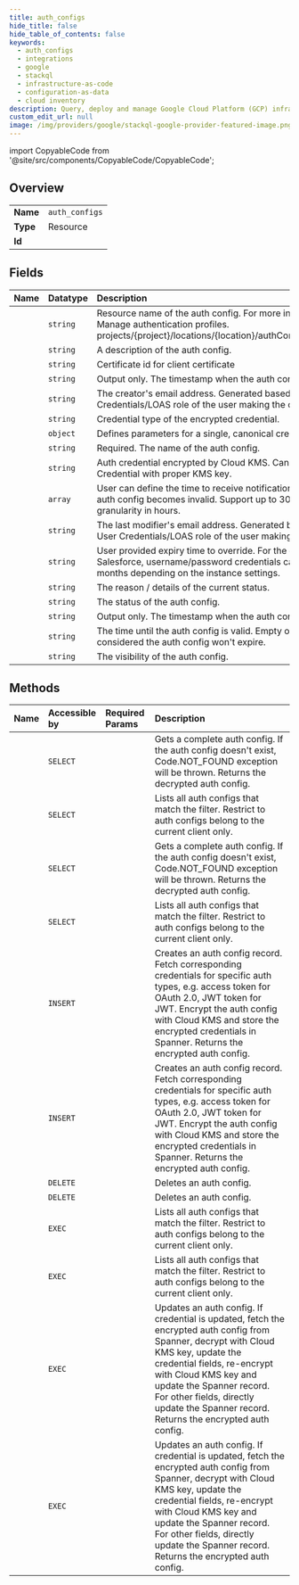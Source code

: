 ```yaml
---
title: auth_configs
hide_title: false
hide_table_of_contents: false
keywords:
  - auth_configs
  - integrations
  - google    
  - stackql
  - infrastructure-as-code
  - configuration-as-data
  - cloud inventory
description: Query, deploy and manage Google Cloud Platform (GCP) infrastructure and resources using SQL
custom_edit_url: null
image: /img/providers/google/stackql-google-provider-featured-image.png
---
```


import CopyableCode from '@site/src/components/CopyableCode/CopyableCode';




## Overview
<table><tbody>
<tr><td><b>Name</b></td><td><code>auth_configs</code></td></tr>
<tr><td><b>Type</b></td><td>Resource</td></tr>
<tr><td><b>Id</b></td><td><CopyableCode code="integrations.auth_configs" /></td></tr>
</tbody></table>

## Fields
| Name | Datatype | Description |
|:-----|:---------|:------------|
| <CopyableCode code="name" /> | `string` | Resource name of the auth config. For more information, see Manage authentication profiles. projects/&#123;project&#125;/locations/&#123;location&#125;/authConfigs/&#123;authConfig&#125;. |
| <CopyableCode code="description" /> | `string` | A description of the auth config. |
| <CopyableCode code="certificateId" /> | `string` | Certificate id for client certificate |
| <CopyableCode code="createTime" /> | `string` | Output only. The timestamp when the auth config is created. |
| <CopyableCode code="creatorEmail" /> | `string` | The creator's email address. Generated based on the End User Credentials/LOAS role of the user making the call. |
| <CopyableCode code="credentialType" /> | `string` | Credential type of the encrypted credential. |
| <CopyableCode code="decryptedCredential" /> | `object` | Defines parameters for a single, canonical credential. |
| <CopyableCode code="displayName" /> | `string` | Required. The name of the auth config. |
| <CopyableCode code="encryptedCredential" /> | `string` | Auth credential encrypted by Cloud KMS. Can be decrypted as Credential with proper KMS key. |
| <CopyableCode code="expiryNotificationDuration" /> | `array` | User can define the time to receive notification after which the auth config becomes invalid. Support up to 30 days. Support granularity in hours. |
| <CopyableCode code="lastModifierEmail" /> | `string` | The last modifier's email address. Generated based on the End User Credentials/LOAS role of the user making the call. |
| <CopyableCode code="overrideValidTime" /> | `string` | User provided expiry time to override. For the example of Salesforce, username/password credentials can be valid for 6 months depending on the instance settings. |
| <CopyableCode code="reason" /> | `string` | The reason / details of the current status. |
| <CopyableCode code="state" /> | `string` | The status of the auth config. |
| <CopyableCode code="updateTime" /> | `string` | Output only. The timestamp when the auth config is modified. |
| <CopyableCode code="validTime" /> | `string` | The time until the auth config is valid. Empty or max value is considered the auth config won't expire. |
| <CopyableCode code="visibility" /> | `string` | The visibility of the auth config. |
## Methods
| Name | Accessible by | Required Params | Description |
|:-----|:--------------|:----------------|:------------|
| <CopyableCode code="projects_locations_auth_configs_get" /> | `SELECT` | <CopyableCode code="authConfigsId, locationsId, projectsId" /> | Gets a complete auth config. If the auth config doesn't exist, Code.NOT_FOUND exception will be thrown. Returns the decrypted auth config. |
| <CopyableCode code="projects_locations_auth_configs_list" /> | `SELECT` | <CopyableCode code="locationsId, projectsId" /> | Lists all auth configs that match the filter. Restrict to auth configs belong to the current client only. |
| <CopyableCode code="projects_locations_products_auth_configs_get" /> | `SELECT` | <CopyableCode code="authConfigsId, locationsId, productsId, projectsId" /> | Gets a complete auth config. If the auth config doesn't exist, Code.NOT_FOUND exception will be thrown. Returns the decrypted auth config. |
| <CopyableCode code="projects_locations_products_auth_configs_list" /> | `SELECT` | <CopyableCode code="locationsId, productsId, projectsId" /> | Lists all auth configs that match the filter. Restrict to auth configs belong to the current client only. |
| <CopyableCode code="projects_locations_auth_configs_create" /> | `INSERT` | <CopyableCode code="locationsId, projectsId" /> | Creates an auth config record. Fetch corresponding credentials for specific auth types, e.g. access token for OAuth 2.0, JWT token for JWT. Encrypt the auth config with Cloud KMS and store the encrypted credentials in Spanner. Returns the encrypted auth config. |
| <CopyableCode code="projects_locations_products_auth_configs_create" /> | `INSERT` | <CopyableCode code="locationsId, productsId, projectsId" /> | Creates an auth config record. Fetch corresponding credentials for specific auth types, e.g. access token for OAuth 2.0, JWT token for JWT. Encrypt the auth config with Cloud KMS and store the encrypted credentials in Spanner. Returns the encrypted auth config. |
| <CopyableCode code="projects_locations_auth_configs_delete" /> | `DELETE` | <CopyableCode code="authConfigsId, locationsId, projectsId" /> | Deletes an auth config. |
| <CopyableCode code="projects_locations_products_auth_configs_delete" /> | `DELETE` | <CopyableCode code="authConfigsId, locationsId, productsId, projectsId" /> | Deletes an auth config. |
| <CopyableCode code="_projects_locations_auth_configs_list" /> | `EXEC` | <CopyableCode code="locationsId, projectsId" /> | Lists all auth configs that match the filter. Restrict to auth configs belong to the current client only. |
| <CopyableCode code="_projects_locations_products_auth_configs_list" /> | `EXEC` | <CopyableCode code="locationsId, productsId, projectsId" /> | Lists all auth configs that match the filter. Restrict to auth configs belong to the current client only. |
| <CopyableCode code="projects_locations_auth_configs_patch" /> | `EXEC` | <CopyableCode code="authConfigsId, locationsId, projectsId" /> | Updates an auth config. If credential is updated, fetch the encrypted auth config from Spanner, decrypt with Cloud KMS key, update the credential fields, re-encrypt with Cloud KMS key and update the Spanner record. For other fields, directly update the Spanner record. Returns the encrypted auth config. |
| <CopyableCode code="projects_locations_products_auth_configs_patch" /> | `EXEC` | <CopyableCode code="authConfigsId, locationsId, productsId, projectsId" /> | Updates an auth config. If credential is updated, fetch the encrypted auth config from Spanner, decrypt with Cloud KMS key, update the credential fields, re-encrypt with Cloud KMS key and update the Spanner record. For other fields, directly update the Spanner record. Returns the encrypted auth config. |
